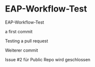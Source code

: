 # EAP-Workflow-Test
EAP-Workflow-Test

a first commit 

Testing a pull request

Weiterer commit

Issue #2 für Public Repo wird geschlossen 